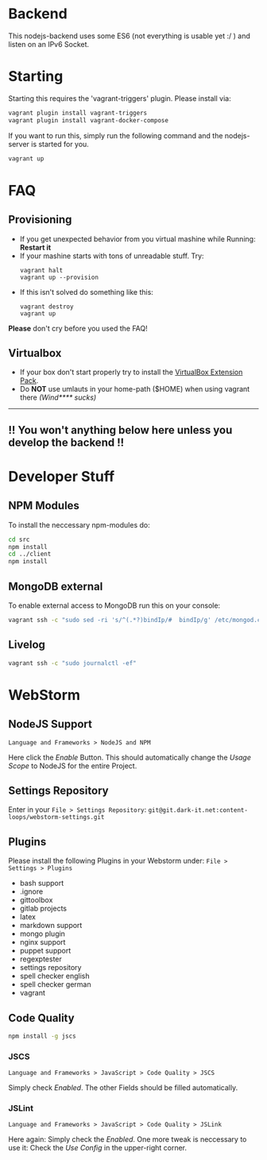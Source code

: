 # Backend
This nodejs-backend uses some ES6 (not everything is usable yet :/ ) and listen on an IPv6 Socket.

# Starting
Starting this requires the 'vagrant-triggers' plugin.
Please install via:

```bash
vagrant plugin install vagrant-triggers
vagrant plugin install vagrant-docker-compose
```

If you want to run this, simply run the following command and the nodejs-server is started for you.

```bash
vagrant up
```

# FAQ

## Provisioning

- If you get unexpected behavior from you virtual mashine while Running:
    __Restart it__
- If your mashine starts with tons of unreadable stuff. Try:
    ```
    vagrant halt
    vagrant up --provision
    ```
- If this isn't solved do something like this:
    ```
    vagrant destroy
    vagrant up
    ```

__Please__ don't cry before you used the FAQ!

## Virtualbox

- If your box don't start properly try to install the
[VirtualBox Extension Pack](https://www.virtualbox.org/wiki/Downloads).
- Do __NOT__ use umlauts in your home-path ($HOME) when using vagrant there
_(Wind**** sucks)_


---
!! You __won't__ anything below here unless you develop the backend !!
---
# Developer Stuff

## NPM Modules
To install the neccessary npm-modules do:
```bash
cd src
npm install
cd ../client
npm install
```

## MongoDB external
To enable external access to MongoDB run this on your console:

```bash
vagrant ssh -c "sudo sed -ri 's/^(.*?)bindIp/#  bindIp/g' /etc/mongod.conf; sudo systemctl restart mongod"
```

## Livelog
```bash
vagrant ssh -c "sudo journalctl -ef"
```

# WebStorm

## NodeJS Support
`Language and Frameworks > NodeJS and NPM`

Here click the _Enable_ Button. This should automatically change the _Usage Scope_ to NodeJS for the entire Project.

## Settings Repository

Enter in your `File > Settings Repository`:
`git@git.dark-it.net:content-loops/webstorm-settings.git`

## Plugins

Please install the following Plugins in your Webstorm under:
`File > Settings > Plugins`

- bash support
- .ignore
- gittoolbox
- gitlab projects
- latex
- markdown support
- mongo plugin
- nginx support
- puppet support
- regexptester
- settings repository
- spell checker english
- spell checker german
- vagrant

## Code Quality

```bash
npm install -g jscs
```

### JSCS
`Language and Frameworks > JavaScript > Code Quality > JSCS`

Simply check _Enabled_. The other Fields should be filled automatically.

### JSLint
`Language and Frameworks > JavaScript > Code Quality > JSLink`

Here again: Simply check the _Enabled_. One more tweak is neccessary to use it:
Check the _Use Config_ in the upper-right corner.
